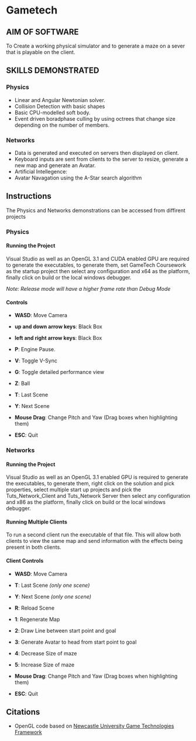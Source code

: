 # Gametech

## AIM OF SOFTWARE
To Create a working physical simulator and to generate a maze on a sever that is playable on the client.

## SKILLS DEMONSTRATED
### Physics
* Linear and Angular Newtonian solver.
* Collision Detection with basic shapes
* Basic CPU-modelled soft body.
* Event driven boradphase culling by using octrees that change size depending on the number of members.
### Networks
* Data is generated and executed on servers then displayed on client.
* Keyboard inputs are sent from clients to the server to resize, generate a new map and generate an Avatar.
* Artificial Intellegence:
* Avatar Navagation using the A-Star search algorithm


## Instructions
The Physics and Networks demonstrations can be accessed from diffirent projects

### Physics
#### Running the Project
Visual Studio as well as an OpenGL 3.1 and CUDA enabled GPU are required to generate the executables, to generate them, set GameTech Coursework as the startup project then select any configuration and x64 as the platform, finally click on build or the local windows debugger.

_Note: Release mode will have a higher frame rate than Debug Mode_

#### Controls

* __WASD__: Move Camera

* __up and down arrow keys__: Black Box

* __left and right arrow keys__: Black Box

* __P__: Engine Pause.

* __V__: Toggle V-Sync

* __G__: Toggle detailed performance view

* __Z__: Ball

* __T__: Last Scene

* __Y__: Next Scene

* __Mouse Drag__: Change Pitch and Yaw (Drag boxes when highlighting them)

* __ESC__: Quit

### Networks
#### Running the Project
Visual Studio as well as an OpenGL 3.1 enabled GPU is required to generate the executables, to generate them, right click on the solution and pick properties, select multiple start up projects and pick the Tuts_Network_Client and Tuts_Network Server then select any configuration and x86 as the platform, finally click on build or the local windows debugger.

#### Running Multiple Clients
To run a second client run the executable of that file. This will allow both clients to view the same map and send information with the effects being present in both clients.

#### Client Controls

* __WASD__: Move Camera

* __T__: Last Scene _(only one scene)_

* __Y__: Next Scene _(only one scene)_

* __R__: Reload Scene

* __1__: Regenerate Map

* __2__: Draw Line between start point and goal

* __3__: Generate Avatar to head from start point to goal

* __4__: Decrease Size of maze

* __5__: Increase Size of maze

* __Mouse Drag__: Change Pitch and Yaw (Drag boxes when highlighting them)

* __ESC__: Quit

## Citations
* OpenGL code based on [Newcastle University Game Technologies Framework](https://research.ncl.ac.uk/game/mastersdegree/graphicsforgames/)
